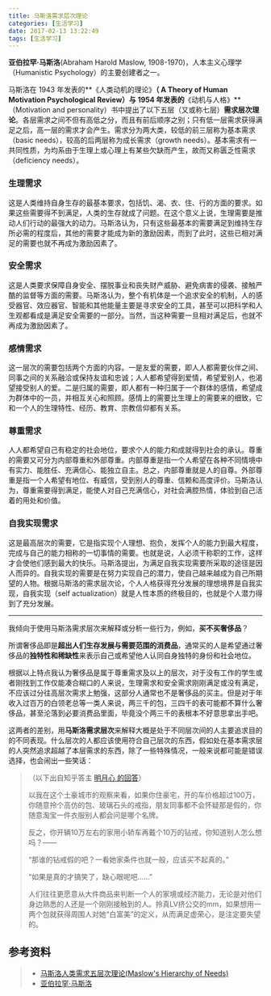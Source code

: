 ```yaml
---
title: 马斯洛需求层次理论
categories: [生活学习]
date: 2017-02-13 13:22:49
tags: [生活学习]
---
```




**亚伯拉罕·马斯洛**(Abraham Harold Maslow, 1908-1970)，人本主义心理学（Humanistic Psychology）的主要创建者之一。

马斯洛在 1943 年发表的**《人类动机的理论》**（ A Theory of Human Motivation Psychological Review）与 1954 年发表的**《动机与人格》**（Motivation and personality）书中提出了以下五层（又或称七层）**需求层次理论**。各层需求之间不但有高低之分，而且有前后顺序之别；只有低一层需求获得满足之后，高一层的需求才会产生。需求分为两大类，较低的前三层称为基本需求（basic needs），较高的后两层称为成长需求（growth needs）。基本需求有一共同性质，为均系由于生理上或心理上有某些欠缺而产生，故而又称匮乏性需求（deficiency needs）。



### 生理需求

这是人类维持自身生存的最基本要求，包括饥、渴、衣、住、行的方面的要求。如果这些需要得不到满足，人类的生存就成了问题。在这个意义上说，生理需要是推动人们行动的最强大的动力。马斯洛认为，只有这些最基本的需要满足到维持生存所必需的程度后，其他的需要才能成为新的激励因素，而到了此时，这些已相对满足的需要也就不再成为激励因素了。

### 安全需求

这是人类要求保障自身安全、摆脱事业和丧失财产威胁、避免病害的侵袭、接触严酷的监督等方面的需要。马斯洛认为，整个有机体是一个追求安全的机制，人的感受器官、效应器官、智能和其他能量主要是寻求安全的工具，甚至可以把科学和人生观都看成是满足安全需要的一部分。当然，当这种需要一旦相对满足后，也就不再成为激励因素了。

### 感情需求

这一层次的需要包括两个方面的内容。一是友爱的需要，即人人都需要伙伴之间、同事之间的关系融洽或保持友谊和忠诚；人人都希望得到爱情，希望爱别人，也渴望接受别人的爱。二是归属的需要，即人都有一种归属于一个群体的感情，希望成为群体中的一员，并相互关心和照顾。感情上的需要比生理上的需要来的细致，它和一个人的生理特性、经历、教育、宗教信仰都有关系。

### 尊重需求

人人都希望自己有稳定的社会地位，要求个人的能力和成就得到社会的承认。尊重的需要又可分为内部尊重和外部尊重。内部尊重是指一个人希望在各种不同情境中有实力、能胜任、充满信心、能独立自主。总之，内部尊重就是人的自尊。外部尊重是指一个人希望有地位、有威信，受到别人的尊重、信赖和高度评价。马斯洛认为，尊重需要得到满足，能使人对自己充满信心，对社会满腔热情，体验到自己活着的用处和价值。

### 自我实现需求

这是最高层次的需要，它是指实现个人理想、抱负，发挥个人的能力到最大程度，完成与自己的能力相称的一切事情的需要。也就是说，人必须干称职的工作，这样才会使他们感到最大的快乐。马斯洛提出，为满足自我实现需要所采取的途径是因人而异的。自我实现的需要是在努力实现自己的潜力，使自己越来越成为自己所期望的人物。根据马斯洛的需求层次论，个人人格获得充分发展的理想境界是自我实现，自我实现（self actualization）就是人性本质的终极目的，也就是个人潜力得到了充分发展。



----



我倾向于使用马斯洛需求层次来解释或分析一些行为，例如，**买不买奢侈品**？

所谓奢侈品即是**超出人们生存发展与需要范围的消费品**，通常买的人是希望通过奢侈品的**独特性和稀缺性**来表示自己或希望他人认同自身独特的身份和社会地位。

根据以上特点我认为奢侈品是属于尊重需求及以上的层次，对于没有工作的学生或者刚找到工作仅能凑合糊口的人来说，生理需求和安全需求刚刚满足或没有满足，不应该过分往高层次需求上勉强，这部分人通常也不是奢侈品的买主。但是对于年收入过百万的白领老总等一类人来说，两三千的包，三四千的表可能都不算什么奢侈品，甚至沦落到必要消费品里面，毕竟没个两三千的表根本不好意思拿出手吧。

这两者的差别，用**马斯洛需求层次**来解释大概是处于不同层次间的人主要追求目的的不同表现。什么层次的人都应该使用符合自己层次的东西，假如处在基本需求层的人突然追求超越了本层需求的东西，除了一些特殊情况，一般来说都可能是错误选择，也会闹出一些笑话：

> （以下出自知乎答主 [明月心 的回答](https://www.zhihu.com/question/29253451/answer/43822556)）
>
> 以我在这个土豪城市的观察来看，如果你住豪宅，开的车价格超过100万，你随意拎个高仿的包、玻璃石头的戒指，朋友同事都不会怀疑那是假的，你随意淘宝一件衣服别人都会问是哪个名牌。
>
> 反之，你开辆10万左右的家用小轿车再戴个10万的钻戒，你知道别人怎么想吗？——
>
> “那谁的钻戒假的吧？一看她家条件也就一般，应该买不起真的。”
>
> “如果是真的才搞笑了，缺心眼呢吧……”
>
> 人们往往更愿意从大件商品来判断一个人的家境或经济能力，无论是对他们身边熟悉的人还是一个刚刚接触到的人。拎真LV挤公交的mm，如果想用一两个包就获得周围人对她“白富美”的定义，从而满足虚荣心，是注定要失望的。





## 参考资料

> - [马斯洛人类需求五层次理论(Maslow's Hierarchy of Needs)](http://wiki.mbalib.com/wiki/马斯洛人类需求五层次理论)
> - [亚伯拉罕·马斯洛](http://wiki.mbalib.com/wiki/亚伯拉罕·马斯洛)